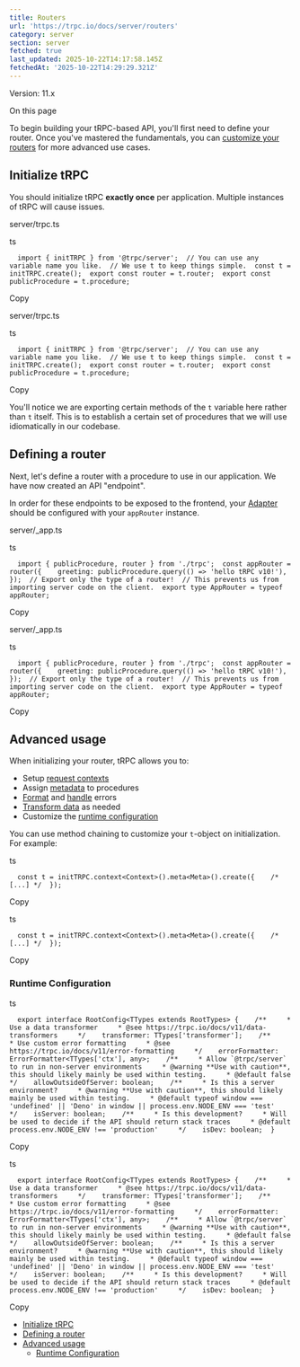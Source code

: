 ```yaml
---
title: Routers
url: 'https://trpc.io/docs/server/routers'
category: server
section: server
fetched: true
last_updated: 2025-10-22T14:17:58.145Z
fetchedAt: '2025-10-22T14:29:29.321Z'
---
```

Version: 11.x

On this page

To begin building your tRPC-based API, you'll first need to define your router. Once you've mastered the fundamentals, you can [customize your routers](#advanced-usage) for more advanced use cases.

## Initialize tRPC[​](#initialize-trpc "Direct link to Initialize tRPC")

You should initialize tRPC **exactly once** per application. Multiple instances of tRPC will cause issues.

server/trpc.ts

ts

`   import { initTRPC } from '@trpc/server';  // You can use any variable name you like.  // We use t to keep things simple.  const t = initTRPC.create();  export const router = t.router;  export const publicProcedure = t.procedure;   `

Copy

server/trpc.ts

ts

`   import { initTRPC } from '@trpc/server';  // You can use any variable name you like.  // We use t to keep things simple.  const t = initTRPC.create();  export const router = t.router;  export const publicProcedure = t.procedure;   `

Copy

You'll notice we are exporting certain methods of the `t` variable here rather than `t` itself. This is to establish a certain set of procedures that we will use idiomatically in our codebase.

## Defining a router[​](#defining-a-router "Direct link to Defining a router")

Next, let's define a router with a procedure to use in our application. We have now created an API "endpoint".

In order for these endpoints to be exposed to the frontend, your [Adapter](/docs/server/adapters) should be configured with your `appRouter` instance.

server/\_app.ts

ts

`   import { publicProcedure, router } from './trpc';  const appRouter = router({    greeting: publicProcedure.query(() => 'hello tRPC v10!'),  });  // Export only the type of a router!  // This prevents us from importing server code on the client.  export type AppRouter = typeof appRouter;   `

Copy

server/\_app.ts

ts

`   import { publicProcedure, router } from './trpc';  const appRouter = router({    greeting: publicProcedure.query(() => 'hello tRPC v10!'),  });  // Export only the type of a router!  // This prevents us from importing server code on the client.  export type AppRouter = typeof appRouter;   `

Copy

## Advanced usage[​](#advanced-usage "Direct link to Advanced usage")

When initializing your router, tRPC allows you to:

*   Setup [request contexts](/docs/server/context)
*   Assign [metadata](/docs/server/metadata) to procedures
*   [Format](/docs/server/error-formatting) and [handle](/docs/server/error-handling) errors
*   [Transform data](/docs/server/data-transformers) as needed
*   Customize the [runtime configuration](#runtime-configuration)

You can use method chaining to customize your `t`\-object on initialization. For example:

ts

`   const t = initTRPC.context<Context>().meta<Meta>().create({    /* [...] */  });   `

Copy

ts

`   const t = initTRPC.context<Context>().meta<Meta>().create({    /* [...] */  });   `

Copy

### Runtime Configuration[​](#runtime-configuration "Direct link to Runtime Configuration")

ts

``   export interface RootConfig<TTypes extends RootTypes> {    /**     * Use a data transformer     * @see https://trpc.io/docs/v11/data-transformers     */    transformer: TTypes['transformer'];    /**     * Use custom error formatting     * @see https://trpc.io/docs/v11/error-formatting     */    errorFormatter: ErrorFormatter<TTypes['ctx'], any>;    /**     * Allow `@trpc/server` to run in non-server environments     * @warning **Use with caution**, this should likely mainly be used within testing.     * @default false     */    allowOutsideOfServer: boolean;    /**     * Is this a server environment?     * @warning **Use with caution**, this should likely mainly be used within testing.     * @default typeof window === 'undefined' || 'Deno' in window || process.env.NODE_ENV === 'test'     */    isServer: boolean;    /**     * Is this development?     * Will be used to decide if the API should return stack traces     * @default process.env.NODE_ENV !== 'production'     */    isDev: boolean;  }   ``

Copy

ts

``   export interface RootConfig<TTypes extends RootTypes> {    /**     * Use a data transformer     * @see https://trpc.io/docs/v11/data-transformers     */    transformer: TTypes['transformer'];    /**     * Use custom error formatting     * @see https://trpc.io/docs/v11/error-formatting     */    errorFormatter: ErrorFormatter<TTypes['ctx'], any>;    /**     * Allow `@trpc/server` to run in non-server environments     * @warning **Use with caution**, this should likely mainly be used within testing.     * @default false     */    allowOutsideOfServer: boolean;    /**     * Is this a server environment?     * @warning **Use with caution**, this should likely mainly be used within testing.     * @default typeof window === 'undefined' || 'Deno' in window || process.env.NODE_ENV === 'test'     */    isServer: boolean;    /**     * Is this development?     * Will be used to decide if the API should return stack traces     * @default process.env.NODE_ENV !== 'production'     */    isDev: boolean;  }   ``

Copy

*   [Initialize tRPC](#initialize-trpc)
*   [Defining a router](#defining-a-router)
*   [Advanced usage](#advanced-usage)
    *   [Runtime Configuration](#runtime-configuration)
